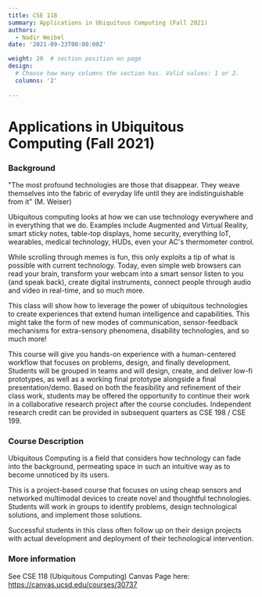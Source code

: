 ```yaml
---
title: CSE 118
summary: Applications in Ubiquitous Computing (Fall 2021)
authors: 
  - Nadir Weibel
date: '2021-09-23T00:00:00Z'

weight: 20  # section position on page
design:
  # Choose how many columns the section has. Valid values: 1 or 2.
  columns: '2'
  
---
```

# Applications in Ubiquitous Computing (Fall 2021)

### Background
"The most profound technologies are those that disappear. They weave themselves into the fabric of everyday life until they are indistinguishable from it" (M. Weiser)

Ubiquitous computing looks at how we can use technology everywhere and in everything that we do. Examples include Augmented and Virtual Reality, smart sticky notes, table-top displays, home security, everything IoT, wearables, medical technology, HUDs, even your AC's thermometer control. 

While scrolling through memes is fun, this only exploits a tip of what is possible with current technology. Today, even simple web browsers can read your brain, transform your webcam into a smart sensor listen to you (and speak back), create digital instruments, connect people through audio and video in real-time, and so much more.

This class will show how to leverage the power of ubiquitous technologies to create experiences that extend human intelligence and capabilities. This might take the form of new modes of communication, sensor-feedback mechanisms for extra-sensory phenomena, disability technologies, and so much more!

This course will give you hands-on experience with a human-centered workflow that focuses on problems, design, and finally development. Students will be grouped in teams and will design, create, and deliver low-fi prototypes, as well as a working final prototype alongside a final presentation/demo. Based on both the feasibility and refinement of their class work, students may be offered the opportunity to continue their work in a collaborative research project after the course concludes. Independent research credit can be provided in subsequent quarters as CSE 198 / CSE 199.


### Course Description
Ubiquitous Computing is a field that considers how technology can fade into the background, permeating space in such an intuitive way as to become unnoticed by its users.

This is a project-based course that focuses on using cheap sensors and networked multimodal devices to create novel and thoughtful technologies. Students will work in groups to identify problems, design technological solutions, and implement those solutions. 

Successful students in this class often follow up on their design projects with actual development and deployment of their technological intervention.


### More information
See CSE 118 (Ubiquitous Computing) Canvas Page here: https://canvas.ucsd.edu/courses/30737